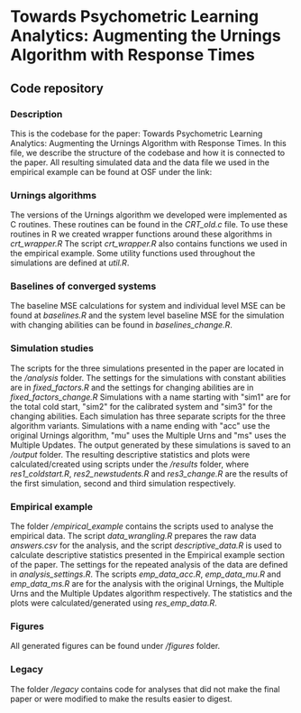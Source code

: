 # Towards Psychometric Learning Analytics: Augmenting the Urnings Algorithm with Response Times
## Code repository

### Description 

This is the codebase for the paper: Towards Psychometric Learning Analytics: Augmenting the Urnings Algorithm with Response Times. In this file, we describe the structure of the codebase and how it is connected to the paper. 
All resulting simulated data and the data file we used in the empirical example can be found at OSF under the link: 

### Urnings algorithms

The versions of the Urnings algorithm we developed were implemented as C routines. These routines can be found in the _CRT_old.c_ file. To use these routines in R we created wrapper functions around these algorithms in 
_crt_wrapper.R_ The script _crt_wrapper.R_ also contains functions we used in the empirical example. Some utility functions used throughout the simulations are defined at _util.R_.

### Baselines of converged systems

The baseline MSE calculations for system and individual level MSE can be found at _baselines.R_ and the system level baseline MSE for the simulation with changing abilities can be found in _baselines_change.R_. 

### Simulation studies
The scripts for the three simulations presented in the paper are located in the _/analysis_ folder. The settings for the simulations with constant abilities are in _fixed_factors.R_ and the settings for changing abilities are in _fixed_factors_change.R_
Simulations with a name starting with "sim1" are for the total cold start, "sim2" for the calibrated system and "sim3" for the changing abilities. Each simulation has three separate scripts for the three algorithm variants.
Simulations with a name ending with "acc" use the original Urnings algorithm, "mu" uses the Multiple Urns and "ms" uses the Multiple Updates. The output generated by these simulations is saved to an _/output_ folder. The resulting descriptive
statistics and plots were calculated/created using scripts under the _/results_ folder, where _res1_coldstart.R_, _res2_newstudents.R_ and _res3_change.R_ are the results of the first simulation, second and third simulation respectively.

### Empirical example
The folder _/empirical_example_ contains the scripts used to analyse the empirical data. The script _data_wrangling.R_ prepares the raw data _answers.csv_ for the analysis, and the script _descriptive_data.R_ is used to calculate descriptive
statistics presented in the Empirical example section of the paper. The settings for the repeated analysis of the data are defined in _analysis_settings.R_. 
The scripts _emp_data_acc.R_, _emp_data_mu.R_ and _emp_data_ms.R_ are for the analysis with the original Urnings, the Multiple Urns and the Multiple Updates algorithm respectively.
The statistics and the plots were calculated/generated using _res_emp_data.R_. 

### Figures
All generated figures can be found under _/figures_ folder.

### Legacy 
The folder _/legacy_ contains code for analyses that did not make the final paper or were modified to make the results easier to digest. 
